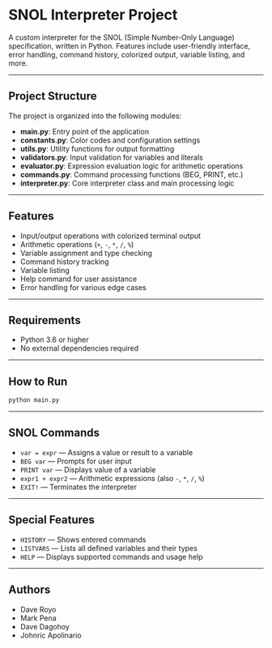 # SNOL Interpreter Project

A custom interpreter for the SNOL (Simple Number-Only Language) specification, written in Python. Features include user-friendly interface, error handling, command history, colorized output, variable listing, and more.

---

## Project Structure

The project is organized into the following modules:

- **main.py**: Entry point of the application
- **constants.py**: Color codes and configuration settings
- **utils.py**: Utility functions for output formatting
- **validators.py**: Input validation for variables and literals
- **evaluator.py**: Expression evaluation logic for arithmetic operations
- **commands.py**: Command processing functions (BEG, PRINT, etc.)
- **interpreter.py**: Core interpreter class and main processing logic

---

## Features

- Input/output operations with colorized terminal output
- Arithmetic operations (`+`, `-`, `*`, `/`, `%`)
- Variable assignment and type checking
- Command history tracking
- Variable listing
- Help command for user assistance
- Error handling for various edge cases

---

## Requirements

- Python 3.6 or higher
- No external dependencies required

---

## How to Run

```bash
python main.py
```

---

## SNOL Commands

- `var = expr` &mdash; Assigns a value or result to a variable
- `BEG var` &mdash; Prompts for user input
- `PRINT var` &mdash; Displays value of a variable
- `expr1 + expr2` &mdash; Arithmetic expressions (also `-`, `*`, `/`, `%`)
- `EXIT!` &mdash; Terminates the interpreter

---

## Special Features

- `HISTORY` &mdash; Shows entered commands
- `LISTVARS` &mdash; Lists all defined variables and their types
- `HELP` &mdash; Displays supported commands and usage help

---

## Authors

- Dave Royo
- Mark Pena
- Dave Dagohoy
- Johnric Apolinario


